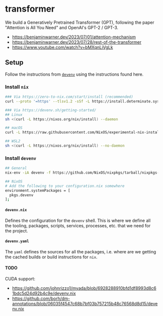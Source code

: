 # transformer

We build a Generatively Pretrained Transformer (GPT), following the paper "Attention is All You Need" and OpenAI's GPT-2 / GPT-3.

- https://benjaminwarner.dev/2023/07/01/attention-mechanism
- https://benjaminwarner.dev/2023/07/28/rest-of-the-transformer
- https://www.youtube.com/watch?v=bMXqnLiVgLk

## Setup

Follow the instructions from [`devenv`](https://devenv.sh/getting-started/)
using the instructions found here.

### Install `nix`

```bash
### Via https://zero-to-nix.com/start/install (recommended)
curl --proto '=https' --tlsv1.2 -sSf -L https://install.determinate.systems/nix | sh -s -- install

### Via https://devenv.sh/getting-started/
## Linux
sh <(curl -L https://nixos.org/nix/install) --daemon

## macOS
curl -L https://raw.githubusercontent.com/NixOS/experimental-nix-installer/main/nix-installer.sh | sh -s install

## WSL2
sh <(curl -L https://nixos.org/nix/install) --no-daemon
```

### Install `devenv`

```bash
## General
nix-env -iA devenv -f https://github.com/NixOS/nixpkgs/tarball/nixpkgs-unstable

## NixOS
# Add the following to your configuration.nix somewhere
environment.systemPackages = [ 
  pkgs.devenv
];
```

#### `devenv.nix`

Defines the configuration for the `devenv` shell. This is where we define all
the tooling, packages, scripts, services, processes, etc. that we need for the
project.

#### `devenv.yaml`

The `yaml` defines the sources for all the packages, i.e. where are we getting
the cached builds or build instructions for `nix`.

#### TODO

CUDA support:

- https://github.com/johnrizzo1/myada/blob/6928288910bfd1df8993d8c61bdc5d24d92b4c9e/devenv.nix
- https://github.com/borh/dm-annotations/blob/06035f4547c68b7bf03b757215b48c76568d8d15/devenv.nix
